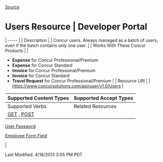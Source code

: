 [Source](https://developer.concur.com/users/users-resource "Permalink to Users Resource | Developer Portal")

# Users Resource | Developer Portal


| ----- |
|  Description |
|  Concur users. Always managed as a batch of users, even if the batch contains only one user. |
|  Works With These Concur Products |
|

* **Expense** for Concur Professional/Premium
* **Expense** for Concur Standard
* **Invoice** for Concur Professional/Premium
* **Invoice** for Concur Standard
* **Travel Request** for Concur Professional/Premium
 |
|  Resource URI |
|  https://www.concursolutions.com/api/user/v1.0/Users |

| Supported Content Types | Supported Accept Types |
| ----------------------- | ---------------------- |
| Supported Verbs         | Related Resources      |
| [GET][1] , [POST][2]    |

[User Password][3]

[Employee Form Field][4]

 |

  
Last Modified: 4/18/2013 3:05 PM PDT

[1]: https://developer.concur.com/node/406
[2]: https://developer.concur.com/node/404
[3]: https://developer.concur.com/node/403
[4]: https://developer.concur.com/node/407
